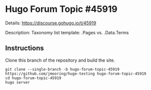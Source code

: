 # Hugo Forum Topic #45919

Details: <https://discourse.gohugo.io/t/45919>

Description: Taxonomy list template: .Pages vs. .Data.Terms

## Instructions

Clone this branch of the repository and build the site.

```text
git clone --single-branch -b hugo-forum-topic-45919 https://github.com/jmooring/hugo-testing hugo-forum-topic-45919
cd hugo-forum-topic-45919
hugo server
```
